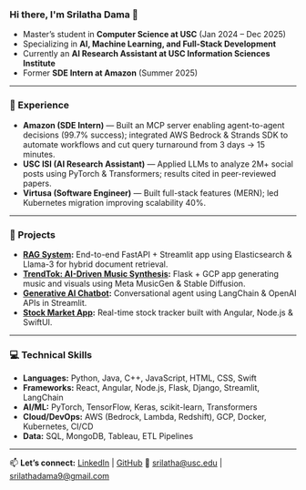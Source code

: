 
### Hi there, I'm Srilatha Dama 👋

* Master’s student in **Computer Science at USC** (Jan 2024 – Dec 2025)
* Specializing in **AI, Machine Learning, and Full-Stack Development**
* Currently an **AI Research Assistant at USC Information Sciences Institute**
* Former **SDE Intern at Amazon** (Summer 2025)

---

### 🧠 Experience

* **Amazon (SDE Intern)** — Built an MCP server enabling agent-to-agent decisions (99.7% success); integrated AWS Bedrock & Strands SDK to automate workflows and cut query turnaround from 3 days → 15 minutes.
* **USC ISI (AI Research Assistant)** — Applied LLMs to analyze 2M+ social posts using PyTorch & Transformers; results cited in peer-reviewed papers.
* **Virtusa (Software Engineer)** — Built full-stack features (MERN); led Kubernetes migration improving scalability 40%.

---

### 🚀 Projects

* **[RAG System](https://github.com/SrilathaDama/rag-system):** End-to-end FastAPI + Streamlit app using Elasticsearch & Llama-3 for hybrid document retrieval.
* **[TrendTok: AI-Driven Music Synthesis](https://github.com/SrilathaDama/TikTok-Trend-Fusion):** Flask + GCP app generating music and visuals using Meta MusicGen & Stable Diffusion.
* **[Generative AI Chatbot](https://github.com/SrilathaDama/Chatbot):** Conversational agent using LangChain & OpenAI APIs in Streamlit.
* **[Stock Market App](https://youtu.be/iSWFWgOraoA):** Real-time stock tracker built with Angular, Node.js & SwiftUI.

---

### 💻 Technical Skills

* **Languages:** Python, Java, C++, JavaScript, HTML, CSS, Swift
* **Frameworks:** React, Angular, Node.js, Flask, Django, Streamlit, LangChain
* **AI/ML:** PyTorch, TensorFlow, Keras, scikit-learn, Transformers
* **Cloud/DevOps:** AWS (Bedrock, Lambda, Redshift), GCP, Docker, Kubernetes, CI/CD
* **Data:** SQL, MongoDB, Tableau, ETL Pipelines

---

📫 **Let’s connect:**
[LinkedIn](https://www.linkedin.com/in/srilatha-dama/) | [GitHub](https://github.com/SrilathaDama)
📧 [srilatha@usc.edu](mailto:srilatha@usc.edu) | [srilathadama9@gmail.com](mailto:srilathadama9@gmail.com)

